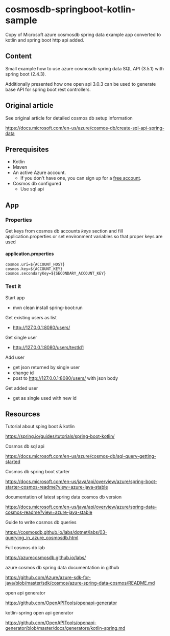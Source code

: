 # cosmosdb-springboot-kotlin-sample

Copy of Microsoft azure cosmosdb spring data example app converted to kotlin and spring boot http api added.

## Content

Small example how to use azure cosmosdb spring data SQL API (3.5.1) with spring boot (2.4.3).

Additionally presented how one open api 3.0.3 can be used to generate base API for spring boot rest controllers.

## Original article

See original article for detailed cosmos db setup information

https://docs.microsoft.com/en-us/azure/cosmos-db/create-sql-api-spring-data

## Prerequisites

- Kotlin
- Maven
- An active Azure account.
    - If you don't have one, you can sign up for a [free account](https://azure.microsoft.com/free/).
- Cosmos db configured
    - Use sql api

## App

### Properties

Get keys from cosmos db accounts *keys* section and fill application.properties or set environment variables so that proper keys are used

#### application.properties

    cosmos.uri=${ACCOUNT_HOST}
    cosmos.key=${ACCOUNT_KEY}
    cosmos.secondaryKey=${SECONDARY_ACCOUNT_KEY}

### Test it

Start app

- mvn clean install spring-boot:run

Get existing users as list

- http://127.0.0.1:8080/users/

Get single user

- http://127.0.0.1:8080/users/testId1

Add user

- get json returned by single user 
- change id
- post to http://127.0.0.1:8080/users/ with json body

Get added user

- get as single used with new id

## Resources

Tutorial about sping boot & kotlin

https://spring.io/guides/tutorials/spring-boot-kotlin/

Cosmos db sql api

https://docs.microsoft.com/en-us/azure/cosmos-db/sql-query-getting-started

Cosmos db spring boot starter

https://docs.microsoft.com/en-us/java/api/overview/azure/spring-boot-starter-cosmos-readme?view=azure-java-stable

documentation of latest spring data cosmos db version

https://docs.microsoft.com/en-us/java/api/overview/azure/spring-data-cosmos-readme?view=azure-java-stable

Guide to write cosmos db queries

https://cosmosdb.github.io/labs/dotnet/labs/03-querying_in_azure_cosmosdb.html

Full cosmos db lab

https://azurecosmosdb.github.io/labs/

azure cosmos db spring data documentation in github

https://github.com/Azure/azure-sdk-for-java/blob/master/sdk/cosmos/azure-spring-data-cosmos/README.md

open api generator

https://github.com/OpenAPITools/openapi-generator

kotlin-spring open api generator

https://github.com/OpenAPITools/openapi-generator/blob/master/docs/generators/kotlin-spring.md

